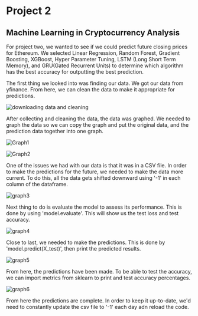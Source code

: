 # Project 2
## Machine Learning in Cryptocurrency Analysis

For project two, we wanted to see if we could predict future closing prices for Ethereum. We selected Linear Regression, Random Forest, Gradient Boosting, XGBoost, Hyper Parameter Tuning, LSTM (Long Short Term Memory), and GRU(Gated Recurrent Units) to determine which algorithm has the best accuracy for outputting the best prediction. 

The first thing we looked into was finding our data. We got our data from yfinance. From here, we can clean the data to make it appropriate for predictions. 

![downloading data and cleaning](https://user-images.githubusercontent.com/94638002/163520388-bb66f14d-5453-4696-a4a0-4cc06cdc263d.png)

After collecting and cleaning the data, the data was graphed. We needed to graph the data so we can copy the graph and put the original data, and the prediction data together into one graph. 

![Graph1](https://user-images.githubusercontent.com/94638002/163520898-dc14d1ee-95d6-4267-8be1-d5bf5195bd65.png)

![Graph2](https://user-images.githubusercontent.com/94638002/163522556-e935358c-61c7-47de-84d0-81d7cc2c2373.png)

One of the issues we had with our data is that it was in a CSV file. In order to make the predictions for the future, we needed to make the data more current. To do this, all the data gets shifted downward using '-1' in each column of the dataframe.

![graph3](https://user-images.githubusercontent.com/94638002/163523948-a23dc113-53c3-49d6-990b-fa13b3858b1f.png)

Next thing to do is evaluate the model to assess its performance. This is done by using 'model.evaluate'. This will show us the test loss and test accuracy. 

![graph4](https://user-images.githubusercontent.com/94638002/163524485-34b0b982-3e41-466c-804a-005c7ade488e.png)

Close to last, we needed to make the predictions. This is done by 'model.predict(X_test)', then print the predicted results.

![graph5](https://user-images.githubusercontent.com/94638002/163524980-c731026e-7d2b-4ac4-aa9a-08a0505fa30e.png)

From here, the predictions have been made. To be able to test the accuracy, we can import metrics from sklearn to print and test accuracy percentages.

![graph6](https://user-images.githubusercontent.com/94638002/163526395-1ca3b620-c210-46cf-87a4-f00e25cc49a0.png)

From here the predictions are complete. In order to keep it up-to-date, we'd need to constantly update the csv file to '-1' each day adn reload the code.
